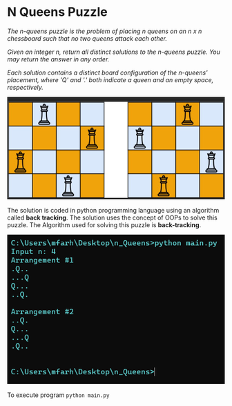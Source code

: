 # N Queens Puzzle

*The n-queens puzzle is the problem of placing n queens on an n x n chessboard such that no two queens attack each other.*

*Given an integer n, return all distinct solutions to the n-queens puzzle. You may return the answer in any order.*

*Each solution contains a distinct board configuration of the n-queens' placement, where 'Q' and '.' both indicate a queen and an empty space, respectively.*

![Puzzle](https://github.com/mohammedfarhannp/n_Queens/blob/variant_py/imgs/Puzzle.png)

The solution is coded in python programming language using an algorithm called **back tracking**. The solution uses the concept of OOPs to solve this puzzle. The Algorithm used for solving this puzzle is **back-tracking**.

![Solution](https://github.com/mohammedfarhannp/n_Queens/blob/variant_py/imgs/Solution_Executed.png)

To execute program
`python main.py`
